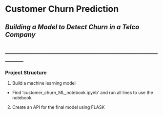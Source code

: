 # Customer Churn Prediction
## *Building a Model to Detect Churn in a Telco Company*
## ________________________________________________________

### Project Structure
1. Build a machine learning model
  - Find 'customer_churn_ML_notebook.ipynb' and run all lines to use the notebook.
2. Create an API for the final model using FLASK

